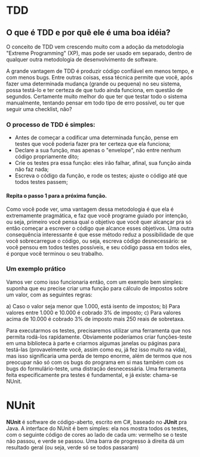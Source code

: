 # TDD

## O que é TDD e por quê ele é uma boa idéia?

O conceito de TDD vem crescendo muito com a adoção da metodologia "Extreme Programming" (XP), mas pode ser usado em separado, dentro de qualquer outra metodologia de desenvolvimento de software.

A grande vantagem de TDD é produzir código confiável em menos tempo, e com menos bugs. Entre outras coisas, essa técnica permite que você, após fazer uma determinada mudança (grande ou pequena) no seu sistema, possa testá-lo e ter certeza de que tudo ainda funciona, em questão de segundos. Certamente muito melhor do que ter que testar todo o sistema manualmente, tentando pensar em todo tipo de erro possível, ou ter que seguir uma checklist, não?

### O processo de TDD é simples:

- Antes de começar a codificar uma determinada função, pense em testes que você poderia fazer pra ter certeza que ela funciona;
- Declare a sua função, mas apenas o "envelope", não entre nenhum código propriamente dito;
- Crie os testes pra essa função: eles irão falhar, afinal, sua função ainda não faz nada;
- Escreva o código da função, e rode os testes; ajuste o código até que todos testes passem;

#### Repita o passo 1 para a próxima função.

Como você pode ver, uma vantagem dessa metodologia é que ela é extremamente pragmática, e faz que você programe guiado por intenção, ou seja, primeiro você pensa qual o objetivo que você quer alcançar pra só então começar a escrever o código que alcance esses objetivos. Uma outra consequência interessante é que esse método reduz a possibilidade de que você sobrecarregue o código, ou seja, escreva código desnecessário: se você pensou em todos testes possíveis, e seu código passa em todos eles, é porque você terminou o seu trabalho.

### Um exemplo prático

Vamos ver como isso funcionaria então, com um exemplo bem simples: suponha que eu precise criar uma função para cálculo de impostos sobre um valor, com as seguintes regras:

a) Caso o valor seja menor que 1.000, está isento de impostos;
b) Para valores entre 1.000 e 10.000 é cobrado 3% de imposto;
c) Para valores acima de 10.000 é cobrado 3% de imposto mais 250 reais de sobretaxa.

Para executarmos os testes, precisaremos utilizar uma ferramenta que nos permita rodá-los rapidamente. Obviamente poderíamos criar funções-teste em uma biblioteca à parte e criarmos algumas janelas ou páginas para testá-las (provavelmente você, assim como eu, já fez isso muito na vida), mas isso significaria uma perda de tempo enorme, além de termos que nos preocupar não só com os bugs do programa em si mas também com os bugs do formulário-teste, uma distração desnecessária. Uma ferramenta feita especificamente pra testes é fundamental, e já existe: chama-se NUnit.

# NUnit

**NUnit** é software de código-aberto, escrito em C#, baseado no **JUnit** pra Java. A interface do NUnit é bem simples: ela nos mostra todos os testes, com o seguinte código de cores ao lado de cada um: vermelho se o teste não passou, e verde se passou. Uma barra de progresso à direita dá um resultado geral (ou seja, verde só se todos passaram)